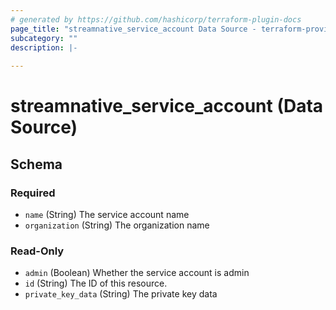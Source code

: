 ```yaml
---
# generated by https://github.com/hashicorp/terraform-plugin-docs
page_title: "streamnative_service_account Data Source - terraform-provider-streamnative"
subcategory: ""
description: |-
  
---
```


# streamnative_service_account (Data Source)





<!-- schema generated by tfplugindocs -->
## Schema

### Required

- `name` (String) The service account name
- `organization` (String) The organization name

### Read-Only

- `admin` (Boolean) Whether the service account is admin
- `id` (String) The ID of this resource.
- `private_key_data` (String) The private key data



